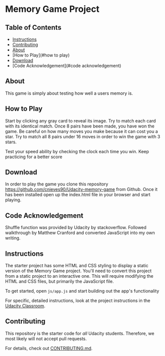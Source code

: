 # Memory Game Project

## Table of Contents

* [Instructions](#instructions)
* [Contributing](#contributing)
* [About](#about)
* [How to Play](#how to play)
* [Download](#download)
* [Code Acknowledgement](#code acknowledgement)


## About

This game is simply about testing how well a users memory is.

## How to Play

Start by clicking any gray card to reveal its image. Try to match each card with its identical match.
Once 8 pairs have been made, you have won the game. Be careful on how many moves you make because it
can cost you a star. Try to match all 8 pairs under 16 moves in order to win the game with 3 stars.

Test your speed ability by checking the clock each time you win. Keep practicing for a better score

## Download

In order to play the game you clone this repository https://github.com/cnieves90/Udacity-memory-game from Github. Once it has been installed open up the index.html file in your browser and start playing.

## Code Acknowledgement

Shuffle function was provided by Udacity by stackoverflow. Followed walkthrough by Matthew Cranford and converted JavaScript into my own writing.

## Instructions

The starter project has some HTML and CSS styling to display a static version of the Memory Game project. You'll need to convert this project from a static project to an interactive one. This will require modifying the HTML and CSS files, but primarily the JavaScript file.

To get started, open `js/app.js` and start building out the app's functionality

For specific, detailed instructions, look at the project instructions in the [Udacity Classroom](https://classroom.udacity.com/me).

## Contributing

This repository is the starter code for _all_ Udacity students. Therefore, we most likely will not accept pull requests.

For details, check out [CONTRIBUTING.md](CONTRIBUTING.md).
